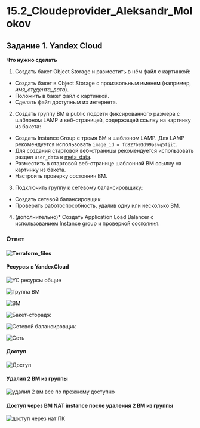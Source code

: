 # 15.2_Cloudeprovider_Aleksandr_Molokov

## Задание 1. Yandex Cloud 

**Что нужно сделать**

1. Создать бакет Object Storage и разместить в нём файл с картинкой:

 - Создать бакет в Object Storage с произвольным именем (например, _имя_студента_дата_).
 - Положить в бакет файл с картинкой.
 - Сделать файл доступным из интернета.
 
2. Создать группу ВМ в public подсети фиксированного размера с шаблоном LAMP и веб-страницей, содержащей ссылку на картинку из бакета:

 - Создать Instance Group с тремя ВМ и шаблоном LAMP. Для LAMP рекомендуется использовать `image_id = fd827b91d99psvq5fjit`.
 - Для создания стартовой веб-страницы рекомендуется использовать раздел `user_data` в [meta_data](https://cloud.yandex.ru/docs/compute/concepts/vm-metadata).
 - Разместить в стартовой веб-странице шаблонной ВМ ссылку на картинку из бакета.
 - Настроить проверку состояния ВМ.
 
3. Подключить группу к сетевому балансировщику:

 - Создать сетевой балансировщик.
 - Проверить работоспособность, удалив одну или несколько ВМ.
4. (дополнительно)* Создать Application Load Balancer с использованием Instance group и проверкой состояния.

### Ответ

#### ![Terraform_files](https://github.com/ALEMOLOKOV/15.2_Cloudprovider_Aleksandr_Molokov/tree/788fa7d0d6821a5d1f8e7018e4b83fa9e98e1fcc/15.2_terraform)


#### Ресурсы в YandexCloud

![YC ресурсы общие](https://github.com/ALEMOLOKOV/15.2_Cloudprovider_Aleksandr_Molokov/assets/109212419/2a7181cf-02e4-494e-ba6a-787d64df1855)

![Группа ВМ](https://github.com/ALEMOLOKOV/15.2_Cloudprovider_Aleksandr_Molokov/assets/109212419/2d982c25-aaf9-4106-9bdf-8915d7e48aeb)

![ВМ](https://github.com/ALEMOLOKOV/15.2_Cloudprovider_Aleksandr_Molokov/assets/109212419/35727ca7-7787-4c53-999c-4906a71ee94c)

![Бакет-сторадж](https://github.com/ALEMOLOKOV/15.2_Cloudprovider_Aleksandr_Molokov/assets/109212419/ba429419-c584-4eab-a7c9-cfecedaa5a8e)

![Сетевой балансировщик](https://github.com/ALEMOLOKOV/15.2_Cloudprovider_Aleksandr_Molokov/assets/109212419/74bee522-ec79-42d9-b243-8830489a8c77)

![Сеть](https://github.com/ALEMOLOKOV/15.2_Cloudprovider_Aleksandr_Molokov/assets/109212419/45a73b16-4adc-41f7-b1d7-153afe4db9e2)

#### Доступ

![Доступ](https://github.com/ALEMOLOKOV/15.2_Cloudprovider_Aleksandr_Molokov/assets/109212419/453308e7-0ab6-4c34-afb3-d6707dc58dee)

#### Удалил 2 ВМ из группы
![удалил 2 вм все по прежнему доступно](https://github.com/ALEMOLOKOV/15.2_Cloudprovider_Aleksandr_Molokov/assets/109212419/691964aa-4a6c-421f-837d-147d4118feef)

#### Доступ через ВМ NAT instance после удаления 2 ВМ из группы

![доступ через нат ПК](https://github.com/ALEMOLOKOV/15.2_Cloudprovider_Aleksandr_Molokov/assets/109212419/ed463a84-cd5d-43f9-a528-5db2f282b4e1)




   
